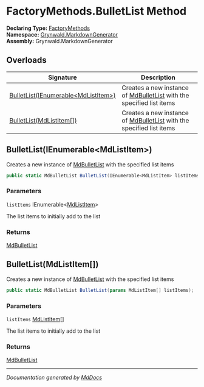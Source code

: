 ﻿<!--  
  <auto-generated>   
    The contents of this file were generated by a tool.  
    Changes to this file may be list if the file is regenerated  
  </auto-generated>   
-->

# FactoryMethods.BulletList Method

**Declaring Type:** [FactoryMethods](../index.md)  
**Namespace:** [Grynwald.MarkdownGenerator](../../index.md)  
**Assembly:** Grynwald.MarkdownGenerator

## Overloads

| Signature                                                                 | Description                                                                                         |
| ------------------------------------------------------------------------- | --------------------------------------------------------------------------------------------------- |
| [BulletList(IEnumerable\<MdListItem\>)](#bulletlistienumerablemdlistitem) | Creates a new instance of [MdBulletList](../../MdBulletList/index.md) with the specified list items |
| [BulletList(MdListItem\[\])](#bulletlistmdlistitem)                       | Creates a new instance of [MdBulletList](../../MdBulletList/index.md) with the specified list items |

## BulletList(IEnumerable\<MdListItem\>)

Creates a new instance of [MdBulletList](../../MdBulletList/index.md) with the specified list items

```csharp
public static MdBulletList BulletList(IEnumerable<MdListItem> listItems);
```

### Parameters

`listItems`  IEnumerable\<[MdListItem](../../MdListItem/index.md)\>

The list items to initially add to the list

### Returns

[MdBulletList](../../MdBulletList/index.md)

## BulletList(MdListItem\[\])

Creates a new instance of [MdBulletList](../../MdBulletList/index.md) with the specified list items

```csharp
public static MdBulletList BulletList(params MdListItem[] listItems);
```

### Parameters

`listItems`  [MdListItem](../../MdListItem/index.md)\[\]

The list items to initially add to the list

### Returns

[MdBulletList](../../MdBulletList/index.md)

___

*Documentation generated by [MdDocs](https://github.com/ap0llo/mddocs)*
